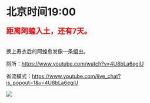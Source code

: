 # 北京时间19:00

<div style="color:red;font-size:20px;font-weight:bolder">距离阿蝗入土，还有7天。</div>

<br>

换上寿衣后的阿蝗愈发像一条蛆虫。

厕所：https://www.youtube.com/watch?v=4U8bLa6egiU

省流模式：https://www.youtube.com/live_chat?is_popout=1&v=4U8bLa6egiU

<img src="https://img.nga.178.com/attachments/mon_202106/24/7nQ2o-ceutZ10T3cSgc-mi.png"></img>